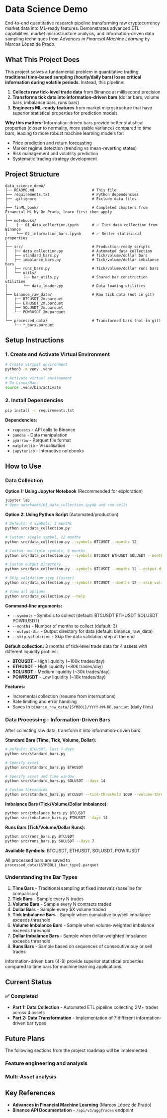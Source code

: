 # Data Science Demo

End-to-end quantitative research pipeline transforming raw cryptocurrency market data into ML-ready features. Demonstrates advanced ETL capabilities, market microstructure analysis, and information-driven data sampling techniques from *Advances in Financial Machine Learning* by Marcos López de Prado.

## What This Project Does

This project solves a fundamental problem in quantitative trading: **traditional time-based sampling (hourly/daily bars) loses critical information during volatile periods**. Instead, this pipeline:

1. **Collects raw tick-level trade data** from Binance at millisecond precision
2. **Transforms tick data into information-driven bars** (dollar bars, volume bars, imbalance bars, runs bars)
3. **Engineers ML-ready features** from market microstructure that have superior statistical properties for prediction models

**Why this matters:** Information-driven bars provide better statistical properties (closer to normality, more stable variance) compared to time bars, leading to more robust machine learning models for:
- Price prediction and return forecasting
- Market regime detection (trending vs mean-reverting states)
- Risk management and volatility prediction
- Systematic trading strategy development

## Project Structure

```
data_science_demo/
├── README.md                          # This file
├── requirements.txt                   # Python dependencies
├── .gitignore                         # Exclude data files
│
├── finML_book/                        # Completed chapters from Financial ML by De Prado, learn first then apply
│
├── notebooks/
│    ├── 01_data_collection.ipynb      # ✅ Tick data collection from Binance 
│    └── 02_information_bars.ipynb     # ✅ Better statiscical properties
│
├── src/                               # Production-ready scripts
│   ├── data_collection.py             # Automated data collection
│   ├── standard_bars.py               # Tick/volume/dollar bars
│   ├── imbalance_bars.py              # Tick/volume/dollar imbalance bars
│   ├── runs_bars.py                   # Tick/volume/dollar runs bars
│   └── utils/
│       ├── bar_utils.py               # Shared bar construction utilities
│       └── data_loader.py             # Data loading utilities
│
├── binance_raw_data/                  # Raw tick data (not in git)
│   ├── BTCUSDT_2m.parquet
│   ├── ETHUSDT_2m.parquet
│   ├── SOLUSDT_2m.parquet
│   └── POWRUSDT_2m.parquet
│
└── processed_data/                    # Transformed bars (not in git)
    └── *_bars.parquet
```

## Setup Instructions

### 1. Create and Activate Virtual Environment

```bash
# Create virtual environment
python3 -m venv .venv

# Activate virtual environment
# On Linux/Mac:
source .venv/bin/activate
```

### 2. Install Dependencies

```bash
pip install -r requirements.txt
```

**Dependencies:**
- `requests` - API calls to Binance
- `pandas` - Data manipulation
- `pyarrow` - Parquet file format
- `matplotlib` - Visualisation
- `jupyterlab` - Interactive notebooks

## How to Use

### Data Collection

**Option 1: Using Jupyter Notebook** (Recommended for exploration)
```bash
jupyter lab
# Open notebooks/01_data_collection.ipynb and run cells
```

**Option 2: Using Python Script** (Automated/production)
```bash
# Default: 4 symbols, 3 months
python src/data_collection.py

# Custom: single symbol, 12 months
python src/data_collection.py --symbols BTCUSDT --months 12

# Custom: multiple symbols, 6 months
python src/data_collection.py --symbols BTCUSDT ETHUSDT SOLUSDT --months 6

# Custom output directory
python src/data_collection.py --symbols BTCUSDT --months 12 --output-dir custom_data

# Skip validation step (faster)
python src/data_collection.py --symbols BTCUSDT --months 12 --skip-validation

# View all options
python src/data_collection.py --help
```

**Command-line arguments:**
- `--symbols` - Symbols to collect (default: BTCUSDT ETHUSDT SOLUSDT POWRUSDT)
- `--months` - Number of months to collect (default: 3)
- `--output-dir` - Output directory for data (default: binance_raw_data)
- `--skip-validation` - Skip the data validation step at the end

**Default collection:** 3 months of tick-level trade data for 4 assets with different liquidity profiles:
- **BTCUSDT** - High liquidity (~100k trades/day)
- **ETHUSDT** - High liquidity (~80k trades/day)
- **SOLUSDT** - Medium liquidity (~30k trades/day)
- **POWRUSDT** - Low liquidity (~10k trades/day)

**Features:**
- Incremental collection (resume from interruptions)
- Rate limiting and error handling
- Saves to `binance_raw_data/{SYMBOL}/YYYY-MM-DD.parquet` (daily files)

### Data Processing - Information-Driven Bars

After collecting raw data, transform it into information-driven bars:

**Standard Bars (Time, Tick, Volume, Dollar):**
```bash
# Default: BTCUSDT, last 7 days
python src/standard_bars.py

# Specify asset
python src/standard_bars.py ETHUSDT

# Specify asset and time window
python src/standard_bars.py SOLUSDT --days 14

# Custom thresholds
python src/standard_bars.py BTCUSDT --tick-threshold 1000 --volume-threshold 100 --dollar-threshold 1000000
```

**Imbalance Bars (Tick/Volume/Dollar Imbalance):**
```bash
python src/imbalance_bars.py BTCUSDT
python src/imbalance_bars.py ETHUSDT --days 14
```

**Runs Bars (Tick/Volume/Dollar Runs):**
```bash
python src/runs_bars.py BTCUSDT
python src/runs_bars.py SOLUSDT --days 7
```

**Available Symbols:** BTCUSDT, ETHUSDT, SOLUSDT, POWRUSDT

All processed bars are saved to `processed_data/{SYMBOL}_{bar_type}.parquet`

### Understanding the Bar Types

1. **Time Bars** - Traditional sampling at fixed intervals (baseline for comparison)
2. **Tick Bars** - Sample every N trades
3. **Volume Bars** - Sample every N contracts traded
4. **Dollar Bars** - Sample every $X volume traded
5. **Tick Imbalance Bars** - Sample when cumulative buy/sell imbalance exceeds threshold
6. **Volume Imbalance Bars** - Sample when volume-weighted imbalance exceeds threshold
7. **Dollar Imbalance Bars** - Sample when dollar-weighted imbalance exceeds threshold
8. **Runs Bars** - Sample based on sequences of consecutive buy or sell trades

Information-driven bars (4-8) provide superior statistical properties compared to time bars for machine learning applications.

## Current Status

### ✅ Completed
- **Part 1: Data Collection** - Automated ETL pipeline collecting 2M+ trades across 4 assets
- **Part 2: Data Transformation** - Implementation of 7 different information-driven bar types


## Future Plans

The following sections from the project roadmap will be implemented:

### Feature engineering and analysis
### Multi-Asset analysis

## Key References

- **Advances in Financial Machine Learning** (Marcos López de Prado)
- **Binance API Documentation** - `/api/v3/aggTrades` endpoint

